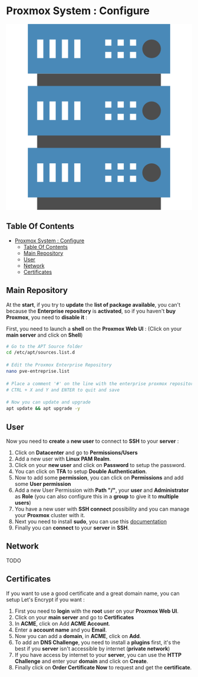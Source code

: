 # Proxmox System : Configure

![Icon](../icon.png)

## Table Of Contents

- [Proxmox System : Configure](#proxmox-system--configure)
  - [Table Of Contents](#table-of-contents)
  - [Main Repository](#main-repository)
  - [User](#user)
  - [Network](#network)
  - [Certificates](#certificates)

## Main Repository

At the **start**, if you try to **update** the **list of package available**, you can't because the **Enterprise repository** is **activated**, so if you haven't **buy Proxmox**, you need to **disable it** :

First, you need to launch a **shell** on the **Proxmox Web UI** : (Click on your **main server** and click on **Shell**)

```bash
# Go to the APT Source folder
cd /etc/apt/sources.list.d

# Edit the Proxmox Enterprise Repository
nano pve-entreprise.list

# Place a comment '#' on the line with the enterprise proxmox repository
# CTRL + X and Y and ENTER to quit and save

# Now you can update and upgrade
apt update && apt upgrade -y
```

## User

Now you need to **create** a **new user** to connect to **SSH** to your **server** :

1) Click on **Datacenter** and go to **Permissions/Users**
2) Add a new user with **Linux PAM Realm**.
3) Click on your **new user** and click on **Password** to setup the password.
4) You can click on **TFA** to setup **Double Authentication**.
5) Now to add some **permission**, you can click on **Permissions** and add some **User permission**
6) Add a new User Permission with **Path "/"**, your **user** and **Administrator** as **Role** (you can also configure this in a **group** to give it to **multiple users**)
7) You have a new user with **SSH connect** possibility and you can manage your **Proxmox** cluster with it.
8) Next you need to install **sudo**, you can use this [documentation](https://progdevlab.gitlab.io/dyntools/#/docs/linux/debian?id=sudo-installation)
9) Finally you can **connect** to your **server** in **SSH**.

## Network

TODO

## Certificates

If you want to use a good certificate and a great domain name, you can setup Let's Encrypt if you want :

1) First you need to **login** with the **root** user on your **Proxmox Web UI**.
2) Click on your **main server** and go to **Certificates**
3) In **ACME**, click on Add **ACME Account**.
4) Enter a **account name** and you **Email**.
5) Now you can add a **domain**, in **ACME**, click on **Add**.
6) To add an **DNS Challenge**, you need to install a **plugins** first, it's the best if you **server** isn't accessible by internet (**private network**)
7) If you have access by internet to your **server**, you can use the **HTTP Challenge** and enter your **domain** and click on **Create**.
8) Finally click on **Order Certificate Now** to request and get the **certificate**.
